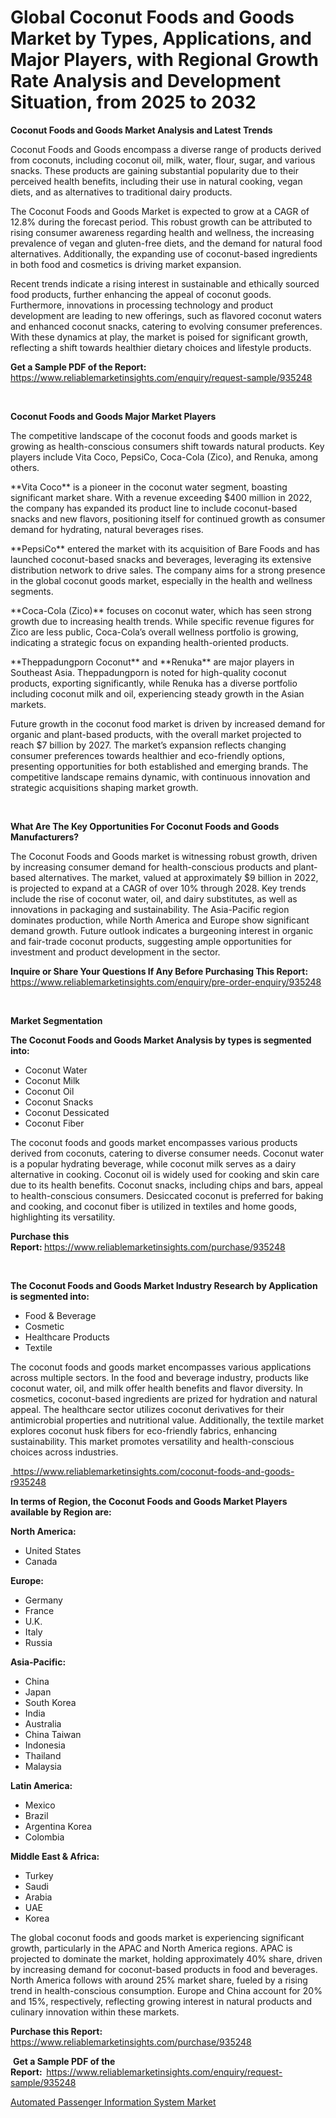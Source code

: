 <p><h1>Global Coconut Foods and Goods Market by Types, Applications, and Major Players, with Regional Growth Rate Analysis and Development Situation, from 2025 to 2032</h1></p><p><strong>Coconut Foods and Goods Market Analysis and Latest Trends</strong></p>
<p><p>Coconut Foods and Goods encompass a diverse range of products derived from coconuts, including coconut oil, milk, water, flour, sugar, and various snacks. These products are gaining substantial popularity due to their perceived health benefits, including their use in natural cooking, vegan diets, and as alternatives to traditional dairy products. </p><p>The Coconut Foods and Goods Market is expected to grow at a CAGR of 12.8% during the forecast period. This robust growth can be attributed to rising consumer awareness regarding health and wellness, the increasing prevalence of vegan and gluten-free diets, and the demand for natural food alternatives. Additionally, the expanding use of coconut-based ingredients in both food and cosmetics is driving market expansion. </p><p>Recent trends indicate a rising interest in sustainable and ethically sourced food products, further enhancing the appeal of coconut goods. Furthermore, innovations in processing technology and product development are leading to new offerings, such as flavored coconut waters and enhanced coconut snacks, catering to evolving consumer preferences. With these dynamics at play, the market is poised for significant growth, reflecting a shift towards healthier dietary choices and lifestyle products.</p></p>
<p><strong>Get a Sample PDF of the Report:&nbsp;</strong> <a href="https://www.reliablemarketinsights.com/enquiry/request-sample/935248?utm_campaign=3033&utm_medium=2&utm_source=Github&utm_content=ia&utm_term=07032025&utm_id=coconut-foods-and-goods">https://www.reliablemarketinsights.com/enquiry/request-sample/935248</a></p>
<p>&nbsp;</p>
<p><strong>Coconut Foods and Goods Major Market Players</strong></p>
<p><p>The competitive landscape of the coconut foods and goods market is growing as health-conscious consumers shift towards natural products. Key players include Vita Coco, PepsiCo, Coca-Cola (Zico), and Renuka, among others.</p><p>**Vita Coco** is a pioneer in the coconut water segment, boasting significant market share. With a revenue exceeding $400 million in 2022, the company has expanded its product line to include coconut-based snacks and new flavors, positioning itself for continued growth as consumer demand for hydrating, natural beverages rises. </p><p>**PepsiCo** entered the market with its acquisition of Bare Foods and has launched coconut-based snacks and beverages, leveraging its extensive distribution network to drive sales. The company aims for a strong presence in the global coconut goods market, especially in the health and wellness segments.</p><p>**Coca-Cola (Zico)** focuses on coconut water, which has seen strong growth due to increasing health trends. While specific revenue figures for Zico are less public, Coca-Cola’s overall wellness portfolio is growing, indicating a strategic focus on expanding health-oriented products.</p><p>**Theppadungporn Coconut** and **Renuka** are major players in Southeast Asia. Theppadungporn is noted for high-quality coconut products, exporting significantly, while Renuka has a diverse portfolio including coconut milk and oil, experiencing steady growth in the Asian markets.</p><p>Future growth in the coconut food market is driven by increased demand for organic and plant-based products, with the overall market projected to reach $7 billion by 2027. The market’s expansion reflects changing consumer preferences towards healthier and eco-friendly options, presenting opportunities for both established and emerging brands. The competitive landscape remains dynamic, with continuous innovation and strategic acquisitions shaping market growth.</p></p>
<p>&nbsp;</p>
<p><strong>What Are The Key Opportunities For Coconut Foods and Goods Manufacturers?</strong></p>
<p><p>The Coconut Foods and Goods market is witnessing robust growth, driven by increasing consumer demand for health-conscious products and plant-based alternatives. The market, valued at approximately $9 billion in 2022, is projected to expand at a CAGR of over 10% through 2028. Key trends include the rise of coconut water, oil, and dairy substitutes, as well as innovations in packaging and sustainability. The Asia-Pacific region dominates production, while North America and Europe show significant demand growth. Future outlook indicates a burgeoning interest in organic and fair-trade coconut products, suggesting ample opportunities for investment and product development in the sector.</p></p>
<p><strong>Inquire or Share Your Questions If Any Before Purchasing This Report:</strong> <a href="https://www.reliablemarketinsights.com/enquiry/pre-order-enquiry/935248?utm_campaign=3033&utm_medium=2&utm_source=Github&utm_content=ia&utm_term=07032025&utm_id=coconut-foods-and-goods">https://www.reliablemarketinsights.com/enquiry/pre-order-enquiry/935248</a></p>
<p>&nbsp;</p>
<p><strong>Market Segmentation</strong></p>
<p><strong>The Coconut Foods and Goods Market Analysis by types is segmented into:</strong></p>
<p><ul><li>Coconut Water</li><li>Coconut Milk</li><li>Coconut Oil</li><li>Coconut Snacks</li><li>Coconut Dessicated</li><li>Coconut Fiber</li></ul></p>
<p><p>The coconut foods and goods market encompasses various products derived from coconuts, catering to diverse consumer needs. Coconut water is a popular hydrating beverage, while coconut milk serves as a dairy alternative in cooking. Coconut oil is widely used for cooking and skin care due to its health benefits. Coconut snacks, including chips and bars, appeal to health-conscious consumers. Desiccated coconut is preferred for baking and cooking, and coconut fiber is utilized in textiles and home goods, highlighting its versatility.</p></p>
<p><strong>Purchase this Report:&nbsp;</strong><a href="https://www.reliablemarketinsights.com/purchase/935248?utm_campaign=3033&utm_medium=2&utm_source=Github&utm_content=ia&utm_term=07032025&utm_id=coconut-foods-and-goods">https://www.reliablemarketinsights.com/purchase/935248</a></p>
<p>&nbsp;</p>
<p><strong>The Coconut Foods and Goods Market Industry Research by Application is segmented into:</strong></p>
<p><ul><li>Food & Beverage</li><li>Cosmetic</li><li>Healthcare Products</li><li>Textile</li></ul></p>
<p><p>The coconut foods and goods market encompasses various applications across multiple sectors. In the food and beverage industry, products like coconut water, oil, and milk offer health benefits and flavor diversity. In cosmetics, coconut-based ingredients are prized for hydration and natural appeal. The healthcare sector utilizes coconut derivatives for their antimicrobial properties and nutritional value. Additionally, the textile market explores coconut husk fibers for eco-friendly fabrics, enhancing sustainability. This market promotes versatility and health-conscious choices across industries.</p></p>
<p><a href="https://www.reliablemarketinsights.com/coconut-foods-and-goods-r935248?utm_campaign=3033&utm_medium=2&utm_source=Github&utm_content=ia&utm_term=07032025&utm_id=coconut-foods-and-goods">&nbsp;https://www.reliablemarketinsights.com/coconut-foods-and-goods-r935248</a></p>
<p><strong>In terms of Region, the Coconut Foods and Goods Market Players available by Region are:</strong></p>
<p>
    <p> <strong> North America: </strong>
        <ul>
            <li>United States</li>
            <li>Canada</li>
        </ul>
        </p> 
    <p> <strong> Europe: </strong>
        <ul>
            <li>Germany</li>
            <li>France</li>
            <li>U.K.</li>
            <li>Italy</li>
            <li>Russia</li>
        </ul>
        </p> 
    <p> <strong> Asia-Pacific: </strong>
        <ul>
            <li>China</li>
            <li>Japan</li>
            <li>South Korea</li>
            <li>India</li>
            <li>Australia</li>
            <li>China Taiwan</li>
            <li>Indonesia</li>
            <li>Thailand</li>
            <li>Malaysia</li>
        </ul>
        </p> 
    <p> <strong> Latin America: </strong>
        <ul>
            <li>Mexico</li>
            <li>Brazil</li>
            <li>Argentina Korea</li>
            <li>Colombia</li>
        </ul>
        </p> 
    <p> <strong> Middle East & Africa: </strong>
        <ul>
            <li>Turkey</li>
            <li>Saudi</li>
            <li>Arabia</li>
            <li>UAE</li>
            <li>Korea</li>
        </ul>
    </p>
    </p>
<p><p>The global coconut foods and goods market is experiencing significant growth, particularly in the APAC and North America regions. APAC is projected to dominate the market, holding approximately 40% share, driven by increasing demand for coconut-based products in food and beverages. North America follows with around 25% market share, fueled by a rising trend in health-conscious consumption. Europe and China account for 20% and 15%, respectively, reflecting growing interest in natural products and culinary innovation within these markets.</p></p>
<p><strong>Purchase this Report: </strong><a href="https://www.reliablemarketinsights.com/purchase/935248?utm_campaign=3033&utm_medium=2&utm_source=Github&utm_content=ia&utm_term=07032025&utm_id=coconut-foods-and-goods">https://www.reliablemarketinsights.com/purchase/935248</a></p>
<p>&nbsp;<strong>Get a Sample PDF of the Report:&nbsp;&nbsp;</strong><a href="https://www.reliablemarketinsights.com/enquiry/request-sample/935248?utm_campaign=3033&utm_medium=2&utm_source=Github&utm_content=ia&utm_term=07032025&utm_id=coconut-foods-and-goods">https://www.reliablemarketinsights.com/enquiry/request-sample/935248</a></p>
<p><strong></strong></p>
<p><p><a href="https://github.com/voetzeszuh/Market-Research-Report-List-1/blob/main/automated-passenger-information-system-market.md?utm_campaign=3033&utm_medium=2&utm_source=Github&utm_content=ia&utm_term=07032025&utm_id=coconut-foods-and-goods">Automated Passenger Information System Market</a></p></p>